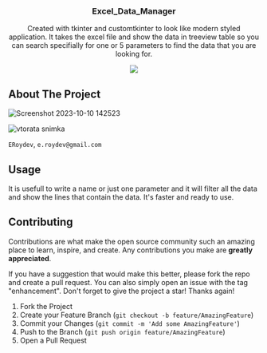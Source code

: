 
<h3 align="center">Excel_Data_Manager</h3>

  <p align="center">
    Created with tkinter and customtkinter to look like modern styled application. It takes the excel file and show the data in treeview table so you can search specifially for one or 5 parameters to find the data that you are looking for.
  </p>

<div align="center">
  <img src="https://img.shields.io/badge/python-3670A0?style=for-the-badge&logo=python&logoColor=ffdd54" />
</div>




<!-- ABOUT THE PROJECT -->
## About The Project

![Screenshot 2023-10-10 142523](https://github.com/ERoydev/Excel_Data_Manager-Modern-GUI/assets/125214785/4977c058-2b8f-4987-bc73-9b63bfec90e1)


![vtorata snimka](https://github.com/ERoydev/Excel_Data_Manager-Modern-GUI/assets/125214785/060859da-4b6f-4e1a-8398-2aec4c34978e)

`ERoydev`, `e.roydev@gmail.com`









<!-- USAGE EXAMPLES -->
## Usage

It is usefull to write a name or just one parameter and it will filter all the data and show the lines that contain the data. It's faster and ready to use.




<!-- CONTRIBUTING -->
## Contributing

Contributions are what make the open source community such an amazing place to learn, inspire, and create. Any contributions you make are **greatly appreciated**.

If you have a suggestion that would make this better, please fork the repo and create a pull request. You can also simply open an issue with the tag "enhancement".
Don't forget to give the project a star! Thanks again!

1. Fork the Project
2. Create your Feature Branch (`git checkout -b feature/AmazingFeature`)
3. Commit your Changes (`git commit -m 'Add some AmazingFeature'`)
4. Push to the Branch (`git push origin feature/AmazingFeature`)
5. Open a Pull Request



